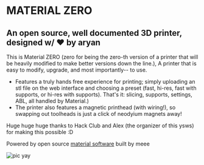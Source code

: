 # MATERIAL ZERO
## An open source, well documented 3D printer, designed w/ ❤️ by aryan

This is Material ZERO (zero for being the zero-th version of a printer that will be heavily modified to make better versions down the line.), A printer that is easy to modify, upgrade, and most importantly-- to use.
- Features a truly hands free experience for printing; simply uploading an stl file on the web interface and choosing a preset (fast, hi-res, fast with supports, or hi-res with supports). That's it: slicing, supports, settings, ABL, all handled by Material.)
- The printer also features a magnetic printhead (with wiring!), so swapping out toolheads is just a click of neodyium magnets away!

Huge huge huge thanks to Hack Club and Alex (the organizer of this ysws) for making this possible :D

Powered by open source [material software](https://github.com/aryn-pathak/material-software) built by meee

![pic yay](https://hc-cdn.hel1.your-objectstorage.com/s/v3/aef578c79c484d14664dc3de9585a45ee10597e4_img_0349.jpg)
